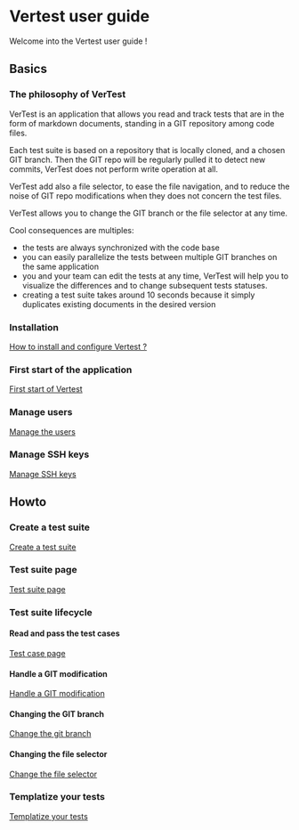 # Vertest user guide

Welcome into the Vertest user guide !

## Basics

### The philosophy of VerTest

VerTest is an application that allows you read and track tests that are in the form
of markdown documents, standing in a GIT repository among code files.

Each test suite is based on a repository that is locally cloned, and a chosen GIT branch. Then the GIT repo
will be regularly pulled it to detect new commits, VerTest does not perform write operation at all.

VerTest add also a file selector, to ease the file navigation, and to reduce the noise of GIT repo
modifications when they does not concern the test files.

VerTest allows you to change the GIT branch or the file selector at any time.

Cool consequences are multiples:

* the tests are always synchronized with the code base
* you can easily parallelize the tests between multiple GIT branches on the same application
* you and your team can edit the tests at any time, VerTest will help you to visualize the 
  differences and to change subsequent tests statuses.
* creating a test suite takes around 10 seconds because it simply duplicates existing documents
  in the desired version

### Installation 

[How to install and configure Vertest ?](installation.md)

### First start of the application

[First start of Vertest](first-start.md)

### Manage users

[Manage the users](manage-users.md)

### Manage SSH keys

[Manage SSH keys](manage-ssh-keys.md)

## Howto

### Create a test suite

[Create a test suite](create-test-suite.md)

### Test suite page

[Test suite page](test-suite-page.md)

### Test suite lifecycle

#### Read and pass the test cases

[Test case page](test-case-passing.md)

#### Handle a GIT modification

[Handle a GIT modification](git-modification.md)

#### Changing the GIT branch

[Change the git branch](git-branch-modification.md)

#### Changing the file selector

[Change the file selector](file-selector-modification.md)

### Templatize your tests

[Templatize your tests](templatize-your-tests.md)

